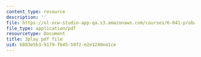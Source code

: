 ```yaml
---
content_type: resource
description: ''
file: https://ol-ocw-studio-app-qa.s3.amazonaws.com/courses/6-041-probabilistic-systems-analysis-and-applied-probability-fall-2010/6883e5b39179fb4559f2e2e1240ea1ce_4UJc0S8APm4.pdf
file_type: application/pdf
resourcetype: Document
title: 3play pdf file
uid: 6883e5b3-9179-fb45-59f2-e2e1240ea1ce
---
```

